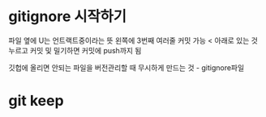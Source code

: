 # gitignore 시작하기
 파일 옆에 U는 언트랙트중이라는 뜻
 왼쪽에 3번째 여러줄 커밋 가능
 < 아래로 있는 것 누르고 커밋 및 밀기하면 커밋에 push까지 됨

 깃헙에 올리면 안되는 파일을 버전관리할 때 무시하게 만드는 것 - gitignore파일

 # git keep
  